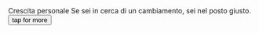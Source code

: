 <html>
  <title>Aunteacity</title>
  <head>Crescita personale</head>
  <body>Se sei in cerca di un cambiamento, sei nel posto giusto.</body>
  <button>tap for more</button>
</html>

